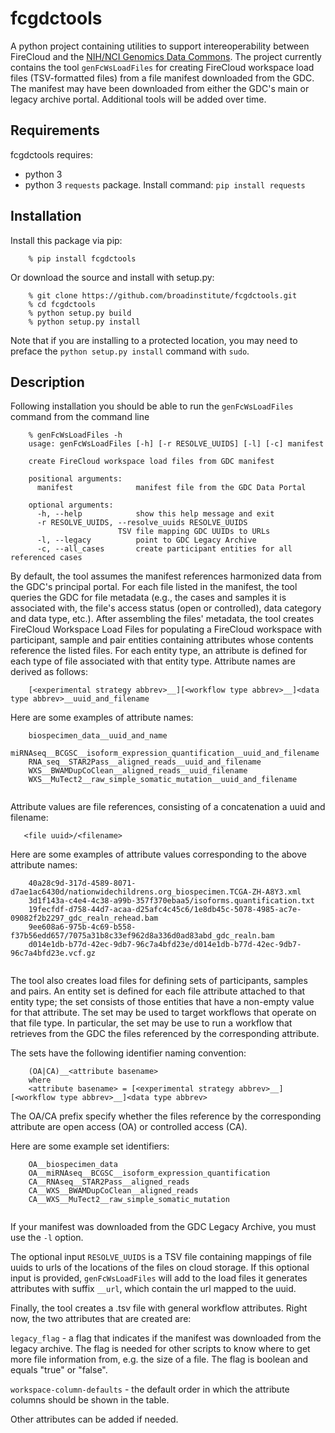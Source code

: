 # fcgdctools
A python project containing utilities to support intereoperability between FireCloud and the [NIH/NCI Genomics Data Commons](https://gdc.cancer.gov/).  The project currently contains the tool `genFcWsLoadFiles` for creating FireCloud workspace load files (TSV-formatted files) from a file manifest downloaded from the GDC.  The manifest may have been downloaded from either the GDC's main or legacy archive portal.  Additional tools will be added over time.  

## Requirements

fcgdctools requires: 

* python 3 
* python 3 `requests` package.  Install command: `pip install requests` 


## Installation

Install this package via pip:

```
	% pip install fcgdctools
```

Or download the source and install with setup.py:

```
	% git clone https://github.com/broadinstitute/fcgdctools.git
	% cd fcgdctools
	% python setup.py build
	% python setup.py install
```
Note that if you are installing to a protected location, you may need to preface the `python setup.py install` command with `sudo`.  

## Description
Following installation you should be able to run the `genFcWsLoadFiles` command from the command line

```
	% genFcWsLoadFiles -h
	usage: genFcWsLoadFiles [-h] [-r RESOLVE_UUIDS] [-l] [-c] manifest

	create FireCloud workspace load files from GDC manifest

	positional arguments:
	  manifest              manifest file from the GDC Data Portal

	optional arguments:
	  -h, --help            show this help message and exit
	  -r RESOLVE_UUIDS, --resolve_uuids RESOLVE_UUIDS
                        TSV file mapping GDC UUIDs to URLs
	  -l, --legacy          point to GDC Legacy Archive
	  -c, --all_cases       create participant entities for all referenced cases
  ```
By default, the tool assumes the manifest references harmonized data from the GDC's principal portal.  For each file listed in the manifest, the tool queries the GDC for file metadata (e.g., the cases and samples it is associated with, the file's access status (open or controlled), data category and data type, etc.). After assembling the files' metadata, the tool creates FireCloud Workspace Load Files for populating a FireCloud workspace with participant, sample and pair entities containing attributes whose contents reference the listed files.  For each entity type, an attribute is defined for each type of file associated with that entity type.  Attribute names are derived as follows:

```
    [<experimental strategy abbrev>__][<workflow type abbrev>__]<data type abbrev>__uuid_and_filename
```
Here are some examples of attribute names:

```
    biospecimen_data__uuid_and_name
    miRNAseq__BCGSC__isoform_expression_quantification__uuid_and_filename
    RNA_seq__STAR2Pass__aligned_reads__uuid_and_filename
    WXS__BWAMDupCoClean__aligned_reads__uuid_filename
    WXS__MuTect2__raw_simple_somatic_mutation__uuid_and_filename
    
```

Attribute values are file references, consisting of a concatenation a uuid and filename:

```
   <file uuid>/<filename>
```

Here are some examples of attribute values corresponding to the above attribute names:

```
    40a28c9d-317d-4589-8071-d7ae1ac6430d/nationwidechildrens.org_biospecimen.TCGA-ZH-A8Y3.xml
    3d1f143a-c4e4-4c38-a99b-357f370ebaa5/isoforms.quantification.txt
    19fecfdf-d758-44d7-acaa-d25afc4c45c6/1e8db45c-5078-4985-ac7e-09082f2b2297_gdc_realn_rehead.bam
    9ee608a6-975b-4c69-b558-f37b56edd657/7075a31b8c33ef962d8a336d0ad83abd_gdc_realn.bam
    d014e1db-b77d-42ec-9db7-96c7a4bfd23e/d014e1db-b77d-42ec-9db7-96c7a4bfd23e.vcf.gz
    
```
The tool also creates load files for defining sets of participants, samples and pairs.  An entity set is defined for each file attribute attached to that entity type; the set consists of those entities that have a non-empty value for that attribute.  The set may be used to target workflows that operate on that file type.  In particular, the set may be use to run a workflow that retrieves from the GDC the files referenced by the corresponding attribute.  

The sets have the following identifier naming convention:

```
	(OA|CA)__<attribute basename>
	where
	<attribute basename> = [<experimental strategy abbrev>__][<workflow type abbrev>__]<data type abbrev>
``` 

The OA/CA prefix specify whether the files reference by the corresponding attribute are open access (OA) or controlled access (CA).

Here are some example set identifiers:

```
	OA__biospecimen_data
	OA__miRNAseq__BCGSC__isoform_expression_quantification
	CA__RNAseq__STAR2Pass__aligned_reads
	CA__WXS__BWAMDupCoClean__aligned_reads
	CA__WXS__MuTect2__raw_simple_somatic_mutation
	
```
If your manifest was downloaded from the GDC Legacy Archive, you must use the `-l` option.

The optional input `RESOLVE_UUIDS` is a TSV file containing mappings of file uuids to urls of the locations of the files on cloud storage.  If this optional input is provided, `genFcWsLoadFiles` will add to the load files it generates attributes with suffix `__url`, which contain the url mapped to the uuid.

Finally, the tool creates a .tsv file with general workflow attributes.
Right now, the two attributes that are created are:

`legacy_flag` - a flag that indicates if the manifest was downloaded from the legacy archive. The flag is needed for other scripts to know where to get more file information from, e.g. the size of a file. The flag is boolean and equals "true" or "false".

`workspace-column-defaults` - the default order in which the attribute columns should be shown in the table.

Other attributes can be added if needed.

